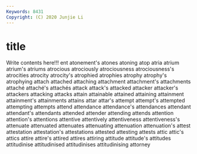 ```yaml
---
Keywords: 8431
Copyright: (C) 2020 Junjie Li
---
```


# title

Write contents here!!!
ent 
atonement's 
atones 
atoning 
atop 
atria 
atrium 
atrium's 
atriums 
atrocious
atrociously 
atrociousness 
atrociousness's 
atrocities 
atrocity 
atrocity's 
atrophied 
atrophies 
atrophy 
atrophy's
atrophying 
attach 
attached 
attaching 
attachment 
attachment's 
attachments 
attaché 
attaché's 
attachés
attack 
attack's 
attacked 
attacker 
attacker's 
attackers 
attacking 
attacks 
attain 
attainable
attained 
attaining 
attainment 
attainment's 
attainments 
attains 
attar 
attar's 
attempt 
attempt's
attempted 
attempting 
attempts 
attend 
attendance 
attendance's 
attendances 
attendant 
attendant's 
attendants
attended 
attender 
attending 
attends 
attention 
attention's 
attentions 
attentive 
attentively 
attentiveness
attentiveness's 
attenuate 
attenuated 
attenuates 
attenuating 
attenuation 
attenuation's 
attest 
attestation 
attestation's
attestations 
attested 
attesting 
attests 
attic 
attic's 
attics 
attire 
attire's 
attired
attires 
attiring 
attitude 
attitude's 
attitudes 
attitudinise 
attitudinised 
attitudinises 
attitudinising 
attorney

